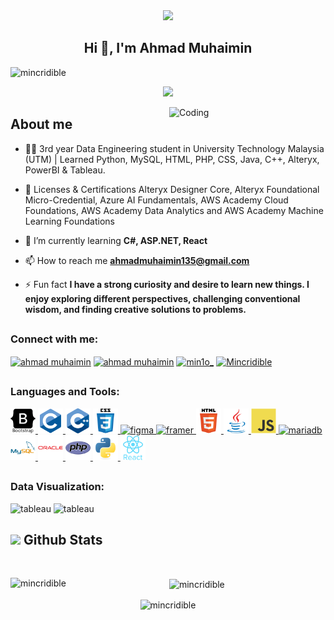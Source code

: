 <div id="header" align="center">
  <img src="https://i.pinimg.com/originals/2d/a9/bd/2da9bdcb0074d4d14066640894234aa7.gif" width="150"/>
</div>


<h2 align="center">Hi 👋, I'm Ahmad Muhaimin</h2>
<p align="left"> <img src="https://komarev.com/ghpvc/?username=mincridible&label=Profile%20views&color=0e75b6&style=flat" alt="mincridible" /> </p>
<p align="center">
  <a href="https://github.com/DenverCoder1/readme-typing-svg"><img src="https://readme-typing-svg.herokuapp.com?font=Time+New+Roman&color=cyan&size=25&center=true&vCenter=true&width=600&height=100&lines=Data+Engineering+Student;Failure+is+success+in+progress"></a>
</p>

<img align="right" alt="Coding" width="250" src="https://i.pinimg.com/originals/80/7b/5c/807b5c4b02e765bb4930b7c66662ef4b.gif">

## **About me**

- 👨‍🎓 3rd year Data Engineering student in University Technology Malaysia (UTM) | Learned Python, MySQL, HTML, PHP, CSS, Java, C++, Alteryx, PowerBI & Tableau.

- 🥉 Licenses & Certifications Alteryx Designer Core, Alteryx Foundational Micro-Credential, Azure AI Fundamentals, AWS Academy Cloud Foundations, AWS Academy Data Analytics and AWS Academy Machine Learning Foundations

- 🌱 I’m currently learning **C#, ASP.NET, React**

- 📫 How to reach me **ahmadmuhaimin135@gmail.com**

- ⚡ Fun fact **I have a strong curiosity and desire to learn new things. I enjoy exploring different perspectives, challenging conventional wisdom, and finding creative solutions to problems.**

## <h3 align="left">Connect with me:</h3>


<p align="left">
<a href="https://www.kaggle.com/mincridible" target="blank"><img align="center" src="https://raw.githubusercontent.com/rahuldkjain/github-profile-readme-generator/master/src/images/icons/Social/kaggle.svg" alt="ahmad muhaimin" height="30" width="40" /></a>
<a href="https://fb.com/ahmad muhaimin" target="blank"><img align="center" src="https://raw.githubusercontent.com/rahuldkjain/github-profile-readme-generator/master/src/images/icons/Social/facebook.svg" alt="ahmad muhaimin" height="30" width="40" /></a>
<a href="https://instagram.com/min1o_" target="blank"><img align="center" src="https://raw.githubusercontent.com/rahuldkjain/github-profile-readme-generator/master/src/images/icons/Social/instagram.svg" alt="min1o_" height="30" width="40" /></a>
<a href="https://discord.gg/Mincridible" target="blank"><img align="center" src="https://raw.githubusercontent.com/rahuldkjain/github-profile-readme-generator/master/src/images/icons/Social/discord.svg" alt="Mincridible" height="30" width="40" /></a>
</p>


## <h3 align="left">Languages and Tools:</h3>
<p align="left"> <a href="https://getbootstrap.com" target="_blank" rel="noreferrer"> <img src="https://raw.githubusercontent.com/devicons/devicon/master/icons/bootstrap/bootstrap-plain-wordmark.svg" alt="bootstrap" width="40" height="40"/> </a> <a href="https://www.cprogramming.com/" target="_blank" rel="noreferrer"> <img src="https://raw.githubusercontent.com/devicons/devicon/master/icons/c/c-original.svg" alt="c" width="40" height="40"/> </a> <a href="https://www.w3schools.com/cpp/" target="_blank" rel="noreferrer"> <img src="https://raw.githubusercontent.com/devicons/devicon/master/icons/cplusplus/cplusplus-original.svg" alt="cplusplus" width="40" height="40"/> </a> <a href="https://www.w3schools.com/css/" target="_blank" rel="noreferrer"> <img src="https://raw.githubusercontent.com/devicons/devicon/master/icons/css3/css3-original-wordmark.svg" alt="css3" width="40" height="40"/> </a> <a href="https://www.figma.com/" target="_blank" rel="noreferrer"> <img src="https://www.vectorlogo.zone/logos/figma/figma-icon.svg" alt="figma" width="40" height="40"/> </a> <a href="https://www.framer.com/" target="_blank" rel="noreferrer"> <img src="https://www.vectorlogo.zone/logos/framer/framer-icon.svg" alt="framer" width="40" height="40"/> </a> <a href="https://www.w3.org/html/" target="_blank" rel="noreferrer"> <img src="https://raw.githubusercontent.com/devicons/devicon/master/icons/html5/html5-original-wordmark.svg" alt="html5" width="40" height="40"/> </a> <a href="https://www.java.com" target="_blank" rel="noreferrer"> <img src="https://raw.githubusercontent.com/devicons/devicon/master/icons/java/java-original.svg" alt="java" width="40" height="40"/> </a> <a href="https://developer.mozilla.org/en-US/docs/Web/JavaScript" target="_blank" rel="noreferrer"> <img src="https://raw.githubusercontent.com/devicons/devicon/master/icons/javascript/javascript-original.svg" alt="javascript" width="40" height="40"/> </a> <a href="https://mariadb.org/" target="_blank" rel="noreferrer"> <img src="https://www.vectorlogo.zone/logos/mariadb/mariadb-icon.svg" alt="mariadb" width="40" height="40"/> </a> <a href="https://www.mysql.com/" target="_blank" rel="noreferrer"> <img src="https://raw.githubusercontent.com/devicons/devicon/master/icons/mysql/mysql-original-wordmark.svg" alt="mysql" width="40" height="40"/> </a> <a href="https://www.oracle.com/" target="_blank" rel="noreferrer"> <img src="https://raw.githubusercontent.com/devicons/devicon/master/icons/oracle/oracle-original.svg" alt="oracle" width="40" height="40"/> </a> <a href="https://www.php.net" target="_blank" rel="noreferrer"> <img src="https://raw.githubusercontent.com/devicons/devicon/master/icons/php/php-original.svg" alt="php" width="40" height="40"/> </a> <a href="https://www.python.org" target="_blank" rel="noreferrer"> <img src="https://raw.githubusercontent.com/devicons/devicon/master/icons/python/python-original.svg" alt="python" width="40" height="40"/> </a> <a href="https://reactjs.org/" target="_blank" rel="noreferrer"> <img src="https://raw.githubusercontent.com/devicons/devicon/master/icons/react/react-original-wordmark.svg" alt="react" width="40" height="40"/> </a> </p>



## <h3 align="left">Data Visualization:</h3>
<p align="left"> 
<img src="https://cdnl.tblsft.com/sites/default/files/pages/tableau_cmyk_2015.png" alt="tableau" width="240" height="60"/>
<img src="https://deepinthecode.com/wp-content/uploads/2022/08/powerbi.jpg" alt="tableau" width="140" height="60"/></p>




## <img src="https://media.giphy.com/media/iY8CRBdQXODJSCERIr/giphy.gif" width="35"><b> Github Stats </b>
<br>

<div align="center">

<p><img align="left" src="https://github-readme-stats.vercel.app/api/top-langs?username=mincridible&show_icons=true&locale=en&layout=compact" alt="mincridible" /></p>

<p>&nbsp;<img align="center" src="https://github-readme-stats.vercel.app/api?username=mincridible&show_icons=true&locale=en" alt="mincridible" /></p>

<p><img align="center" src="https://github-readme-streak-stats.herokuapp.com/?user=mincridible&" alt="mincridible" /></p>

</a>
</div>


